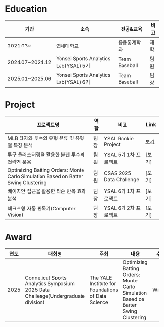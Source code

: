 # Education
|기간|소속|전공&교육|비고|
|--|-----|---|--|
|2021.03~|연세대학교|응용통계학과|재학|
|2024.07~2024.12|Yonsei Sports Analytics Lab(YSAL) 5기|Team Baseball|팀원|
|2025.01~2025.06|Yonsei Sports Analytics Lab(YSAL) 6기|Team Baseball|팀장|

# Project
|프로젝트명|역할|비고|Link|
|----|-|--|-|
|MLB 타자와 투수의 유형 분류 및 유형별 특징 분석|팀장|YSAL Rookie Project|[보기](https://github.com/jiyongleex/ysal_rookie_project.git)|
|투구 클러스터링을 활용한 불펜 투수의 전략적 운용|팀원|YSAL 5기 1차 프로젝트|[보기]|
|Optimizing Batting Orders: Monte Carlo Simulation Based on Batter Swing Clustering|팀원|CSAS 2025 Data Challenge|[보기]|
|베이지안 접근을 활용한 타순 반복 효과 분석|팀장|YSAL 6기 1차 프로젝트|[보기]|
|체크스윙 자동 판독기(Computer Vision)|팀장|YSAL 6기 2차 프로젝트|[보기]|

# Award
|연도|대회명|주최|내용|수상
|--|---|--|--|--|
|2025|Conneticut Sports Analytics Symposium 2025 Data Challenge(Undergraduate division)|The YALE Institute for Foundations of Data Science| Optimizing Batting Orders: Monte Carlo Simulation Based on Batter Swing Clustering|Winner|
